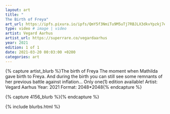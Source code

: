 ```yaml
---
layout: art
title: "
The Birth of Freya"
art_url: https://ipfs.pixura.io/ipfs/QmY5f3NmiTu9M5uTj7RBJLX3dkvYpzkj7eAfLMFom2vtGZ/Mathilda_tried_to_eat_Freya_v001.mp4
type: video # image | video
artist: Vegard Aarhus
artist_url: https://superrare.co/vegardaarhus
year: 2021
edition: 1 of 1
date: 2021-03-20 00:03:00 +0200
categories: art
---
```



{% capture artist_blurb %}The birth of Freya
The moment when Mathilda gave birth to Freya. And during the birth you can still see some remnants of her previous battle against inflation...
Only one(1) edition available!
Artist: Vegard Aarhus Year: 2021 Format: 2048*2048{% endcapture %}

{% capture 4156_blurb %}{% endcapture %}


{% include blurbs.html %}
		